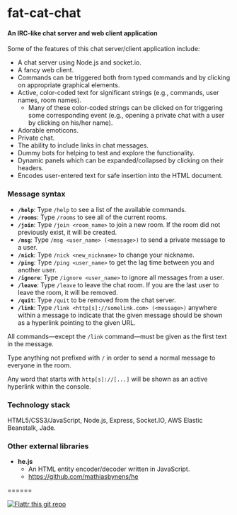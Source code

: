 # fat-cat-chat

#### An IRC-like chat server and web client application

Some of the features of this chat server/client application include:

- A chat server using Node.js and socket.io.
- A fancy web client.
- Commands can be triggered both from typed commands and by clicking on appropriate graphical elements.
- Active, color-coded text for significant strings (e.g., commands, user names, room names).
    - Many of these color-coded strings can be clicked on for triggering some corresponding event (e.g., opening a private chat with a user by clicking on his/her name).
- Adorable emoticons.
- Private chat.
- The ability to include links in chat messages.
- Dummy bots for helping to test and explore the functionality.
- Dynamic panels which can be expanded/collapsed by clicking on their headers.
- Encodes user-entered text for safe insertion into the HTML document.

### Message syntax

- **`/help`**: Type `/help` to see a list of the available commands.
- **`/rooms`**: Type `/rooms` to see all of the current rooms.
- **`/join`**: Type `/join <room_name>` to join a new room. If the room did not previously exist, it will be created.
- **`/msg`**: Type `/msg <user_name> (<message>)` to send a private message to a user.
- **`/nick`**: Type `/nick <new_nickname>` to change your nickname.
- **`/ping`**: Type `/ping <user_name>` to get the lag time between you and another user.
- **`/ignore`**: Type `/ignore <user_name>` to ignore all messages from a user.
- **`/leave`**: Type `/leave` to leave the chat room. If you are the last user to leave the room, it will be removed.
- **`/quit`**: Type `/quit` to be removed from the chat server.
- **`/link`**: Type `/link <http[s]://somelink.com> (<message>)` anywhere within a message to indicate that the given message should be shown as a hyperlink pointing to the given URL.

All commands&mdash;except the `/link` command&mdash;must be given as the first text in the message.

Type anything not prefixed with `/` in order to send a normal message to everyone in the room.

Any word that starts with `http[s]://[...]` will be shown as an active hyperlink within the console.

### Technology stack

HTML5/CSS3/JavaScript, Node.js, Express, Socket.IO, AWS Elastic Beanstalk, Jade.

### Other external libraries

- **he.js**
  - An HTML entity encoder/decoder written in JavaScript.
  - https://github.com/mathiasbynens/he

======

[![Flattr this git repo](http://api.flattr.com/button/flattr-badge-large.png)](https://flattr.com/submit/auto?user_id=levisl176&url=github.com/levisl176/fat-cat-chat&title=fat-cat-chat&language=javascript&tags=github&category=software)

